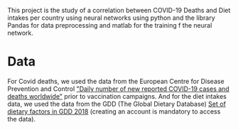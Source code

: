 This project is the study of a correlation between COVID-19 Deaths and Diet intakes per country using neural networks using python and the library Pandas for data preprocessing and matlab for the training f the neural network.

# Data
For Covid deaths, we used the data from the European Centre for Disease Prevention and Control ["Daily  number  of  new  reported COVID-19 cases and deaths worldwide"](https://www.ecdc.europa.eu/en/publications-data/download-todays-data-geographic-distribution-covid-19-cases-worldwide) prior to vaccination campaigns.
And for the diet intakes data, we used the data from the GDD (The Global Dietary Database) [Set of dietary factors in GDD 2018](https://www.globaldietarydatabase.org/) (creating an account is mandatory to access the data).
